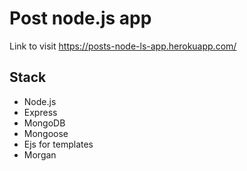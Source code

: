 # Post node.js app

Link to visit https://posts-node-ls-app.herokuapp.com/

## Stack
- Node.js
- Express
- MongoDB
- Mongoose
- Ejs for templates
- Morgan
